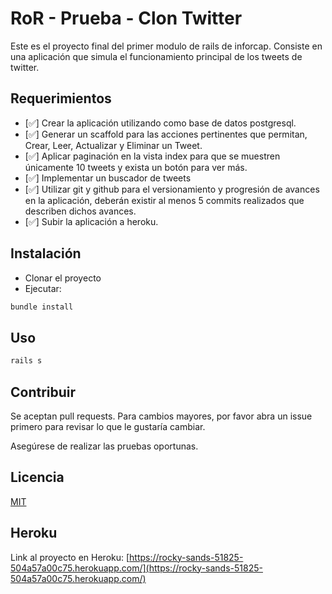 # RoR - Prueba - Clon Twitter

Este es el proyecto final del primer modulo de rails de inforcap.
Consiste en una aplicación que simula el funcionamiento principal de los tweets de twitter.

## Requerimientos

- [✅] Crear la aplicación utilizando como base de datos postgresql.
- [✅]  Generar un scaffold para las acciones pertinentes que permitan, Crear, Leer, Actualizar y Eliminar un Tweet.
- [✅] Aplicar paginación en la vista index para que se muestren únicamente 10 tweets y exista un botón para ver más.
- [✅] Implementar un buscador de tweets
- [✅] Utilizar git y github para el versionamiento y progresión de avances en la aplicación, deberán existir al menos 5 commits realizados que describen dichos avances.
- [✅] Subir la aplicación a heroku.

## Instalación

- Clonar el proyecto
- Ejecutar:

```bash
bundle install
```

## Uso

```bash
rails s
```

## Contribuir

Se aceptan pull requests. Para cambios mayores, por favor abra un issue primero
para revisar lo que le gustaría cambiar.

Asegúrese de realizar las pruebas oportunas.

## Licencia

[MIT](https://choosealicense.com/licenses/mit/)

## Heroku

Link al proyecto en Heroku:
[https://rocky-sands-51825-504a57a00c75.herokuapp.com/](https://rocky-sands-51825-504a57a00c75.herokuapp.com/)
